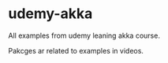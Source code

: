 # udemy-akka
All examples from udemy leaning akka course.

Pakcges ar related to examples in videos.
